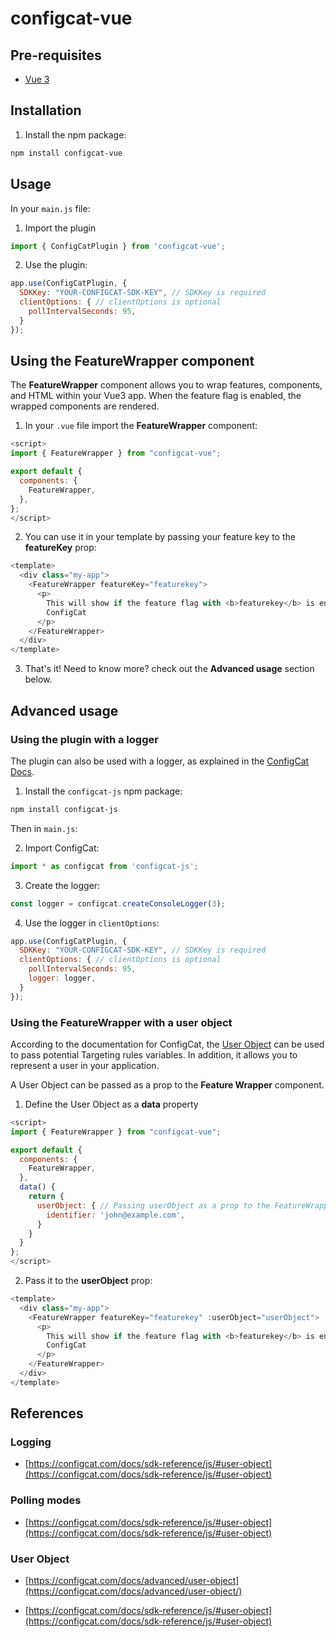 # configcat-vue

## Pre-requisites

- [Vue 3](https://vuejs.org/)

## Installation

1. Install the npm package:

```sh
npm install configcat-vue
```

## Usage

In your `main.js` file:

1. Import the plugin

```js
import { ConfigCatPlugin } from 'configcat-vue';
```

2. Use the plugin:

```js
app.use(ConfigCatPlugin, {
  SDKKey: "YOUR-CONFIGCAT-SDK-KEY", // SDKKey is required
  clientOptions: { // clientOptions is optional
    pollIntervalSeconds: 95,
  }
});
```

## Using the FeatureWrapper component

The **FeatureWrapper** component allows you to wrap features, components, and HTML within your Vue3 app. When the feature flag is enabled, the wrapped components are rendered.

1. In your `.vue` file import the **FeatureWrapper** component:

```js
<script>
import { FeatureWrapper } from "configcat-vue";

export default {
  components: {
    FeatureWrapper,
  },
};
</script>
```

2. You can use it in your template by passing your feature key to the **featureKey** prop:

```js
<template>
  <div class="my-app">
    <FeatureWrapper featureKey="featurekey">
      <p>
        This will show if the feature flag with <b>featurekey</b> is enabled in
        ConfigCat
      </p>
    </FeatureWrapper>
  </div>
</template>
```

3. That's it! Need to know more? check out the **Advanced usage** section below.

## Advanced usage

### Using the plugin with a logger

The plugin can also be used with a logger, as explained in the [ConfigCat Docs](https://configcat.com/docs/sdk-reference/js/#logging).

1. Install the `configcat-js` npm package:

```sh
npm install configcat-js
```

Then in `main.js`:

2. Import ConfigCat:

```js
import * as configcat from 'configcat-js';
```

3. Create the logger:

```js
const logger = configcat.createConsoleLogger(3);
```

4. Use the logger in `clientOptions`:

```js
app.use(ConfigCatPlugin, {
  SDKKey: "YOUR-CONFIGCAT-SDK-KEY", // SDKKey is required
  clientOptions: { // clientOptions is optional
    pollIntervalSeconds: 95,
    logger: logger,
  }
});
```
### Using the FeatureWrapper with a user object

According to the documentation for ConfigCat, the [User Object](https://configcat.com/docs/advanced/user-object/) can be used to pass potential Targeting rules variables. In addition, it allows you to represent a user in your application.

A User Object can be passed as a prop to the **Feature Wrapper** component.

1. Define the User Object as a **data** property

```js
<script>
import { FeatureWrapper } from "configcat-vue";

export default {
  components: {
    FeatureWrapper,
  },
  data() {
    return {
      userObject: { // Passing userObject as a prop to the FeatureWrapper is optional
        identifier: 'john@example.com',
      }
    }
  }
};
</script>
```

2. Pass it to the **userObject** prop:

```js
<template>
  <div class="my-app">
    <FeatureWrapper featureKey="featurekey" :userObject="userObject">
      <p>
        This will show if the feature flag with <b>featurekey</b> is enabled in
        ConfigCat
      </p>
    </FeatureWrapper>
  </div>
</template>
```

## References

### Logging

- [https://configcat.com/docs/sdk-reference/js/#user-object](https://configcat.com/docs/sdk-reference/js/#user-object)

### Polling modes

- [https://configcat.com/docs/sdk-reference/js/#user-object](https://configcat.com/docs/sdk-reference/js/#user-object)

### User Object

- [https://configcat.com/docs/advanced/user-object](https://configcat.com/docs/advanced/user-object/)

- [https://configcat.com/docs/sdk-reference/js/#user-object](https://configcat.com/docs/sdk-reference/js/#user-object)

